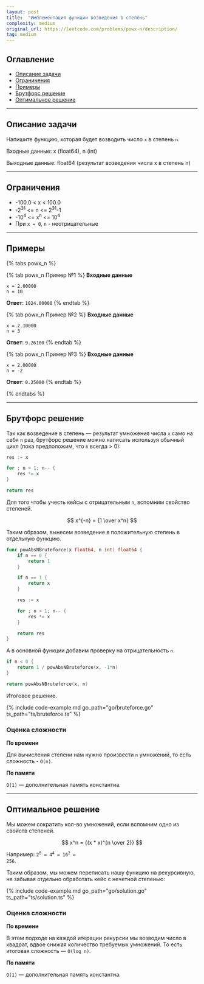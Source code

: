 ```yaml
---
layout: post
title:  "Имплементация функции возведения в степень"
complexity: medium
original_url: https://leetcode.com/problems/powx-n/description/
tag: medium
---
```


## Оглавление

- [Описание задачи](#описание-задачи)
- [Ограничения](#ограничения)
- [Примеры](#примеры)
- [Брутфорс решение](#брутфорс-решение)
- [Оптимальное решение](#оптимальное-решение)

---

## Описание задачи

Напишите функцию, которая будет возводить число `x` в степень `n`.

Входные данные: x (float64), n (int)

Выходные данные: float64 (результат возведения числа x в степень n)

---

## Ограничения

- -100.0 < x < 100.0
- -2<sup>31</sup> <= n <= 2<sup>31</sup>-1
- -10<sup>4</sup> <= x<sup>n</sup> <= 10<sup>4</sup>
- При `x = 0`, `n` - неотрицательные

---

## Примеры

{% tabs powx_n %}

{% tab powx_n Пример №1 %}
**Входные данные**

```
x = 2.00000
n = 10
```

**Ответ**: `1024.00000`
{% endtab %}

{% tab powx_n Пример №2 %}
**Входные данные**

```
x = 2.10000
n = 3
```

**Ответ**: `9.26100`
{% endtab %}

{% tab powx_n Пример №3 %}
**Входные данные**

```
x = 2.00000
n = -2
```

**Ответ**: `0.25000`
{% endtab %}

{% endtabs %}

---

## Брутфорс решение

Так как возведение в степень — результат умножения числа `x` само на себя `n` раз, брутфорс решение можно написать используя обычный цикл (пока предположим, что `n` всегда > 0):
```go
res := x

for ; n > 1; n-- {
    res *= x
}

return res
```

Для того чтобы учесть кейсы с отрицательным `n`, вспомним свойство степеней.

$$ x^{-n} = {1 \over x^n} $$

Таким образом, вынесем возведение в положительную степень в отдельную функцию.

```go
func powAbsNBruteforce(x float64, n int) float64 {
	if n == 0 {
		return 1
	}

	if n == 1 {
		return x
	}

	res := x

	for ; n > 1; n-- {
		res *= x
	}

	return res
}
```

А в основной функции добавим проверку на отрицательность `n`.

```go
if n < 0 {
    return 1 / powAbsNBruteforce(x, -1*n)
}

return powAbsNBruteforce(x, n)
```

Итоговое решение.

{% include code-example.md go_path="go/bruteforce.go" ts_path="ts/bruteforce.ts" %}

### Оценка сложности

**По времени**

Для вычисления степени нам нужно произвести `n` умножений, то есть сложность - `O(n)`.

**По памяти**

`O(1)` — дополнительная память константна.

---

## Оптимальное решение

Мы можем сократить кол-во умножений, если вспомним одно из свойств степеней.

$$ x^n = {(x * x)^{n \over 2}} $$

Например:
<code>2<sup>8</sup> = 4<sup>4</sup> = 16<sup>2</sup> = 256</code>.

Таким образом, мы можем переписать нашу функцию на рекурсивную, не забывая отдельно обработать кейс с нечетной степенью:

{% include code-example.md go_path="go/solution.go" ts_path="ts/solution.ts" %}

### Оценка сложности

**По времени**

В этом подходе на каждой итерации рекурсии мы возводим число в квадрат, вдвое снижая количество требуемых умножений.
То есть итоговая сложность — `O(log n)`.

**По памяти**

`O(1)` — дополнительная память константна.
